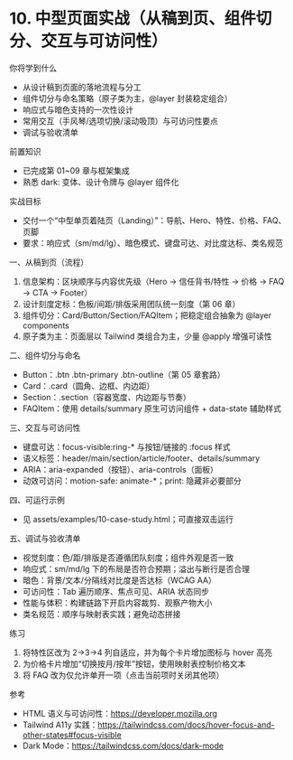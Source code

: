 # 10. 中型页面实战（从稿到页、组件切分、交互与可访问性）

你将学到什么
- 从设计稿到页面的落地流程与分工
- 组件切分与命名策略（原子类为主，@layer 封装稳定组合）
- 响应式与暗色支持的一次性设计
- 常用交互（手风琴/选项切换/滚动吸顶）与可访问性要点
- 调试与验收清单

前置知识
- 已完成第 01~09 章与框架集成
- 熟悉 dark: 变体、设计令牌与 @layer 组件化

实战目标
- 交付一个“中型单页着陆页（Landing）”：导航、Hero、特性、价格、FAQ、页脚
- 要求：响应式（sm/md/lg）、暗色模式、键盘可达、对比度达标、类名规范

一、从稿到页（流程）
1) 信息架构：区块顺序与内容优先级（Hero → 信任背书/特性 → 价格 → FAQ → CTA → Footer）
2) 设计刻度定标：色板/间距/排版采用团队统一刻度（第 06 章）
3) 组件切分：Card/Button/Section/FAQItem；把稳定组合抽象为 @layer components
4) 原子类为主：页面层以 Tailwind 类组合为主，少量 @apply 增强可读性

二、组件切分与命名
- Button：.btn .btn-primary .btn-outline（第 05 章套路）
- Card：.card（圆角、边框、内边距）
- Section：.section（容器宽度、内边距与节奏）
- FAQItem：使用 details/summary 原生可访问组件 + data-state 辅助样式

三、交互与可访问性
- 键盘可达：focus-visible:ring-* 与按钮/链接的 :focus 样式
- 语义标签：header/main/section/article/footer、details/summary
- ARIA：aria-expanded（按钮）、aria-controls（面板）
- 动效可访问：motion-safe: animate-*；print: 隐藏非必要部分

四、可运行示例
- 见 assets/examples/10-case-study.html；可直接双击运行

五、调试与验收清单
- 视觉刻度：色/距/排版是否遵循团队刻度；组件外观是否一致
- 响应式：sm/md/lg 下的布局是否符合预期；溢出与断行是否合理
- 暗色：背景/文本/分隔线对比度是否达标（WCAG AA）
- 可访问性：Tab 遍历顺序、焦点可见、ARIA 状态同步
- 性能与体积：构建链路下开启内容裁剪、观察产物大小
- 类名规范：顺序与映射表实践；避免动态拼接

练习
1) 将特性区改为 2→3→4 列自适应，并为每个卡片增加图标与 hover 高亮
2) 为价格卡片增加“切换按月/按年”按钮，使用映射表控制价格文本
3) 将 FAQ 改为仅允许单开一项（点击当前项时关闭其他项）

参考
- HTML 语义与可访问性：https://developer.mozilla.org
- Tailwind A11y 实践：https://tailwindcss.com/docs/hover-focus-and-other-states#focus-visible
- Dark Mode：https://tailwindcss.com/docs/dark-mode
